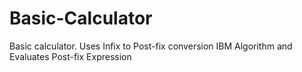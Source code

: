 # Basic-Calculator
Basic calculator. Uses Infix to Post-fix conversion IBM Algorithm and Evaluates Post-fix Expression
